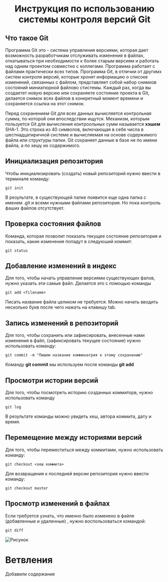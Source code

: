 # <center> **Инструкция по использованию системы контроля версий Git**

## **Что такое Git**

Программа Git это - система управления версиями, которая дает возможность разработчикам отслуживать изменения в файлах, откатываться при необходимости к более старым версиям и работать над одним проектом совместно с коллегами.
Программа работает с файлами практически всех типов. 
Программа Git, в отличии от другимх систем контроля версий, которые хронят информацию о списоке изменений, связанных с файлом, представляет собой набор снимков состояний миниатюрной файлово стистемы. 
Каждый раз, когда вы создаетет новую версию или сохраняете состояние проекта в Git, делается снимок всех файлов в конкретный момент времени и сохраняется ссылка на этот снимок.

Перед сохранением Git для всех данных вычисляется контрольная сумма, по которой они впоследствии ищутся. 
Механизм, которым пользуется Git для вычисления контроольных сумм называется **хэшем** SHA-1. Это строка из 40 символов, включающая в себя числа в шестнадцатиричной системе и вычисляемая на основе содержимого файла или структуры папки. 
Git сохраняет данные в базе не по имени файла, а по хешу их содержимого.

## **Инициализация репозитория**

Чтобы инициализировать (создать) новый репозиторий нужно ввести в терминале команду:

    git init

В результате, в существующей папке появится еще одна папка с именем .git и всеми нужными файлами репозитория.
Но пока контроль фаших файлов отсутствует.

## **Проверка состояния файлов**

Команда, которая позволит показать текущее состояние репозитория и показать, какие изменения попадут в следуюший коммит:

    git status


## **Добавление изменений в индекс**

Для того, чтобы начать управление версиями существующих фалов, нужно указать эти самые файл. 
Делается это с помощью команды


    git add <filename>

Писать название файла целиком не требуется. Можно начать вводить несколько букв после чего нажать на клавишу tab.

## **Запись изменений в репозиторий**

Для того, чтобы сохранить или зафиксировать, внесенные нами изменения в файл, (зафиксировать текущее состояние) нужно использовать команду:

    git commit -m "Пишем название комменатрия к этому сохранению"


Команду **git commit** мы используем после команды **git add**

## **Просмотри истории версий**

Для того, чтобы посмотреть историю созданных коммиторв, нужно использовать команду

	git log

В результате команды можно увидеть хеш, автора коммита, дату и время.


## **Перемещение между историями версий**

Для того, чтобы переместиться между коммитами, нужно использовать команду:

	git checkout <хеш коммита>

Для возвращения к последней версии репозитория нужно ввести команду: 
	
	git checkout master


## **Просмотр изменений в файлах**

Если требуется узнать, что именно было изменено в файле (добавленные и удаленные) , нужно воспользоваться командой:

	git diff







![Рисунок](kartinka.jpg)
# **Ветвления** 
Добавили содержание
